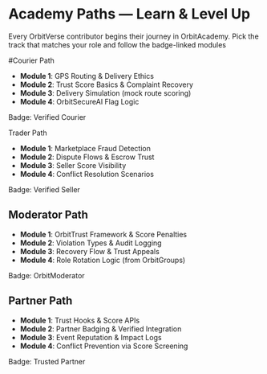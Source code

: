 # Academy Paths — Learn & Level Up

Every OrbitVerse contributor begins their journey in OrbitAcademy. Pick the track that matches your role and follow the badge-linked modules

#Courier Path
- **Module 1**: GPS Routing & Delivery Ethics
- **Module 2**: Trust Score Basics & Complaint Recovery
- **Module 3**: Delivery Simulation (mock route scoring)
- **Module 4**: OrbitSecureAI Flag Logic

Badge: Verified Courier

 Trader Path
- **Module 1**: Marketplace Fraud Detection
- **Module 2**: Dispute Flows & Escrow Trust
- **Module 3**: Seller Score Visibility
- **Module 4**: Conflict Resolution Scenarios

Badge: Verified Seller

## Moderator Path
- **Module 1**: OrbitTrust Framework & Score Penalties
- **Module 2**: Violation Types & Audit Logging
- **Module 3**: Recovery Flow & Trust Appeals
- **Module 4**: Role Rotation Logic (from OrbitGroups)

Badge: OrbitModerator

## Partner Path
- **Module 1**: Trust Hooks & Score APIs
- **Module 2**: Partner Badging & Verified Integration
- **Module 3**: Event Reputation & Impact Logs
- **Module 4**: Conflict Prevention via Score Screening

Badge: Trusted Partner
